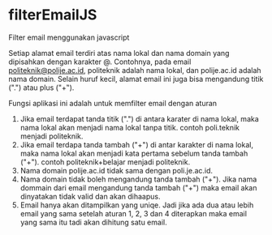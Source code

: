 # filterEmailJS

Filter email menggunakan javascript

Setiap alamat email terdiri atas nama lokal dan nama domain yang dipisahkan dengan karakter @.
Contohnya, pada email politeknik@polije.ac.id, politeknik adalah nama lokal, dan polije.ac.id
adalah nama domain. Selain huruf kecil, alamat email ini juga bisa mengandung titik (".") atau plus ("+‟).

Fungsi aplikasi ini adalah untuk memfilter email dengan aturan
1. Jika email terdapat tanda titik (".") di antara karater di nama lokal, maka nama lokal akan menjadi nama lokal tanpa titik. contoh poli.teknik menjadi politeknik.
2. Jika email terdapa tanda tambah ("+") di antar karakter di nama lokal, maka nama lokal akan menjadi kata pertama sebelum tanda tambah ("+"). contoh politeknik+belajar menjadi politeknik.
3. Nama domain polije.ac.id tidak sama dengan poli.je.ac.id.
4. Nama domain tidak boleh mengandung tanda tambah ("+"). Jika nama dommain dari email mengandung tanda tambah ("+") maka email akan dinyatakan tidak valid dan akan dihaapus.
3. Email hanya akan ditampilkan yang uniqe. Jadi jika ada dua atau lebih email yang sama setelah aturan 1, 2, 3 dan 4 diterapkan maka email yang sama itu tadi akan dihitung satu email.
